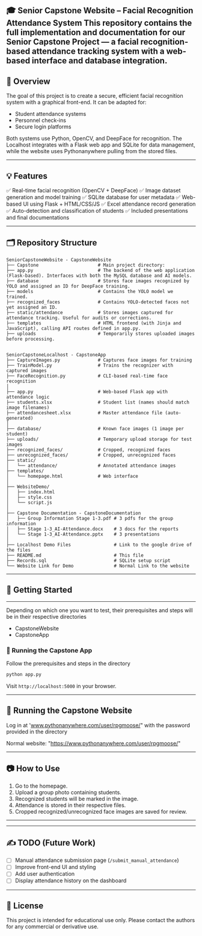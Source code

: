 🎓 Senior Capstone Website – Facial Recognition Attendance System
This repository contains the full implementation and documentation for our Senior Capstone Project — a facial recognition-based attendance tracking system with a web-based interface and database integration.
---

## 🫠 Overview

The goal of this project is to create a secure, efficient facial recognition system with a graphical front-end. It can be adapted for:

* Student attendance systems
* Personnel check-ins
* Secure login platforms

Both systems use Python, OpenCV, and DeepFace for recognition. The Localhost integrates with a Flask web app and SQLite for data management, while the website uses Pythonanywhere pulling from the stored files. 

---

## 💡 Features

✅ Real-time facial recognition (OpenCV + DeepFace)
✅ Image dataset generation and model training
✅ SQLite database for user metadata
✅ Web-based UI using Flask + HTML/CSS/JS
✅ Excel attendance record generation
✅ Auto-detection and classification of students
✅ Included presentations and final documentations

---

## 🗂️ Repository Structure

```
SeniorCapstoneWebsite - CapstoneWebsite
├── Capstone                      # Main project directory:
├── app.py                        # The backend of the web application (Flask-based). Interfaces with both the MySQL database and AI models.
├── database                      # Stores face images recognized by YOLO and assigned an ID for DeepFace training.
├── models                        # Contains the YOLO model we trained.
├── recognized_faces              # Contains YOLO-detected faces not yet assigned an ID.
├── static/attendance             # Stores images captured for attendance tracking. Useful for audits or corrections.
├── templates                     # HTML frontend (with Jinja and JavaScript), calling API routes defined in app.py.
├── uploads                       # Temporarily stores uploaded images before processing.


SeniorCapstoneLocalhost - CapstoneApp
├── CaptureImages.py              # Captures face images for training
├── TrainModel.py                 # Trains the recognizer with captured images
├── FaceRecognition.py            # CLI-based real-time face recognition
│
├── app.py                        # Web-based Flask app with attendance logic
├── students.xlsx                 # Student list (names should match image filenames)
├── attendancesheet.xlsx          # Master attendance file (auto-generated)
│
├── database/                     # Known face images (1 image per student)
├── uploads/                      # Temporary upload storage for test images
├── recognized_faces/             # Cropped, recognized faces
├── unrecognized_faces/           # Cropped, unrecognized faces
├── static/
│   └── attendance/               # Annotated attendance images
├── templates/
│   └── homepage.html             # Web interface
│
├── WebsiteDemo/
│   ├── index.html
│   ├── style.css
│   └── script.js
│
├── Capstone Documentation - CapstoneDocumentation
│   ├── Group Information Stage 1-3.pdf # 3 pdfs for the group information
│   ├── Stage 1-3_AI-Attendance.docx    # 3 docs for the reports
│   └── Stage 1-3_AI-Attendance.pptx    # 3 presentations 
│
├── Localhost Demo Files                # Link to the google drive of the files
├── README.md                           # This file
├── Records.sql                         # SQLite setup script
└── Website Link for Demo               # Normal Link to the website 
```

---

## 🚀 Getting Started

---
Depending on which one you want to test, their prerequisites and steps will be in their respective directories
- CapstoneWebsite
- CapstoneApp

### 🧪 Running the Capstone App

Follow the prerequisites and steps in the directory

```bash
python app.py
```

Visit `http://localhost:5000` in your browser.

---

## 🧪 Running the Capstone Website

Log in at 'www.pythonanywhere.com/user/rpgmoose/" with the password provided in the directory

Normal website: "https://www.pythonanywhere.com/user/rpgmoose/"

---

## 📷 How to Use

1. Go to the homepage.
2. Upload a group photo containing students.
3. Recognized students will be marked in the image.
4. Attendance is stored in their respective files.
5. Cropped recognized/unrecognized face images are saved for review.

---

---

## ✍️ TODO (Future Work)

* [ ] Manual attendance submission page (`/submit_manual_attendance`)
* [ ] Improve front-end UI and styling
* [ ] Add user authentication
* [ ] Display attendance history on the dashboard

---

## 🔐 License

This project is intended for educational use only. Please contact the authors for any commercial or derivative use.

